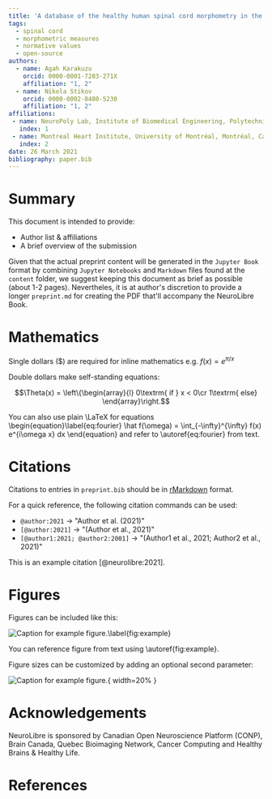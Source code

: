 ```yaml
---
title: 'A database of the healthy human spinal cord morphometry in the PAM50 template space'
tags:
  - spinal cord
  - morphometric measures 
  - normative values
  - open-source
authors:
  - name: Agah Karakuzu
    orcid: 0000-0001-7283-271X
    affiliation: "1, 2"
  - name: Nikola Stikov
    orcid: 0000-0002-8480-5230
    affiliation: "1, 2"
affiliations:
 - name: NeuroPoly Lab, Institute of Biomedical Engineering, Polytechnique Montreal, Montreal, Canada
   index: 1
 - name: Montreal Heart Institute, University of Montréal, Montréal, Canada
   index: 2
date: 26 March 2021
bibliography: paper.bib
---
```


# Summary

This document is intended to provide: 

* Author list & affiliations
* A brief overview of the submission

Given that the actual preprint content will be generated in the `Jupyter Book` format by combining `Jupyter Notebooks` and `Markdown` files found at the `content` folder, we suggest keeping this document as brief as possible (about 1-2 pages). Nevertheles, it is at author's discretion to provide a longer `preprint.md` for creating the PDF that'll accompany the NeuroLibre Book.

# Mathematics

Single dollars ($) are required for inline mathematics e.g. $f(x) = e^{\pi/x}$

Double dollars make self-standing equations:

$$\Theta(x) = \left\{\begin{array}{l}
0\textrm{ if } x < 0\cr
1\textrm{ else}
\end{array}\right.$$

You can also use plain \LaTeX for equations
\begin{equation}\label{eq:fourier}
\hat f(\omega) = \int_{-\infty}^{\infty} f(x) e^{i\omega x} dx
\end{equation}
and refer to \autoref{eq:fourier} from text.

# Citations

Citations to entries in `preprint.bib` should be in
[rMarkdown](http://rmarkdown.rstudio.com/authoring_bibliographies_and_citations.html)
format.

For a quick reference, the following citation commands can be used:
* `@author:2021`  ->  "Author et al. (2021)"
* `[@author:2021]` -> "(Author et al., 2021)"
* `[@author1:2021; @author2:2001]` -> "(Author1 et al., 2021; Author2 et al., 2021)"

This is an example citation [@neurolibre:2021].

# Figures

Figures can be included like this:

![Caption for example figure.\label{fig:example}](images/example_figure.png)

You can reference figure from text using \autoref{fig:example}.

Figure sizes can be customized by adding an optional second parameter:

![Caption for example figure.](images/example_figure.png){ width=20% }

# Acknowledgements

NeuroLibre is sponsored by Canadian Open Neuroscience Platform (CONP), Brain Canada, Quebec Bioimaging Network, Cancer Computing and Healthy Brains & Healthy Life. 

# References
